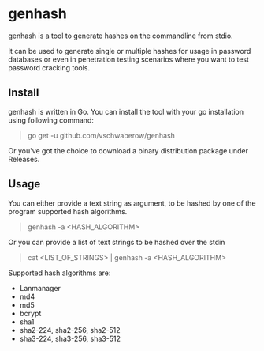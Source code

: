 # genhash

genhash is a tool to generate hashes on the commandline from stdio.

It can be used to generate single or multiple hashes for usage in password databases or even in penetration testing scenarios where you want to test password cracking tools.

## Install

genhash is written in Go. You can install the tool with your go installation using following command:

>
> go get -u github.com/vschwaberow/genhash
>

Or you've got the choice to download a binary distribution package under Releases.

## Usage

You can either provide a text string as argument, to be hashed by one of the program supported hash algorithms.

>
> genhash -a <HASH_ALGORITHM> <text string>
>

Or you can provide a list of text strings to be hashed over the stdin

>
> cat <LIST_OF_STRINGS> | genhash -a <HASH_ALGORITHM>
>

Supported hash algorithms are:

* Lanmanager
* md4
* md5 
* bcrypt
* sha1
* sha2-224, sha2-256, sha2-512
* sha3-224, sha3-256, sha3-512
